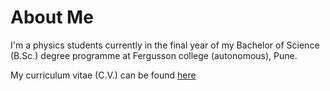 # About Me

I'm a physics students currently in the final year of my Bachelor of Science (B.Sc.) degree programme at Fergusson college (autonomous), Pune.

My curriculum vitae (C.V.) can be found [here](mshreyes.github.io/CV/README.md)
